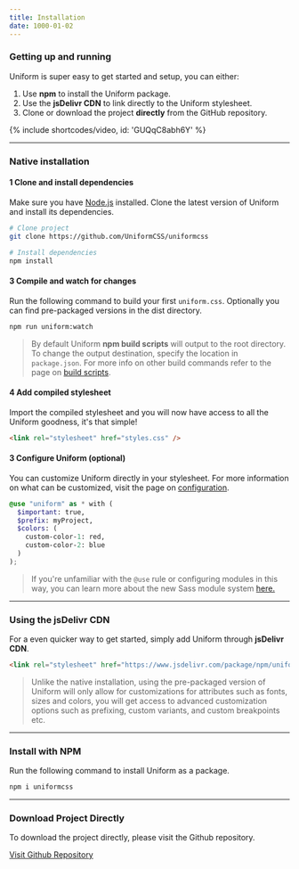 ```yaml
---
title: Installation
date: 1000-01-02
---
```


### Getting up and running

Uniform is super easy to get started and setup, you can either:

1. Use **npm** to install the Uniform package.
3. Use the **jsDelivr CDN** to link directly to the Uniform stylesheet.
4. Clone or download the project **directly** from the GitHub repository.

{% include shortcodes/video, id: 'GUQqC8abh6Y' %}

---

### Native installation

<div class="mb-10"></div>

<h4><span class="w-6 h-6 mt-8 mr-2 inline-flex align-items-center justify-content-center font-sm font-600 leading-none bg-silver-200 leading-1 color-black radius-round">1</span> Clone and install dependencies</h4>

Make sure you have <a class="hover.underline" href="https://nodejs.org/en/"  target="_black">Node.js</a> installed. Clone the latest version of Uniform and install its dependencies.

```bash
# Clone project
git clone https://github.com/UniformCSS/uniformcss

# Install dependencies
npm install
```

<div class="mb-10"></div>

<h4><span class="w-6 h-6 mt-8 mr-2 inline-flex align-items-center justify-content-center font-sm font-600 leading-none bg-silver-200 leading-1 color-black radius-round">3</span> Compile and watch for changes</h4>

Run the following command to build your first `uniform.css`. Optionally you can find pre-packaged versions in the dist directory. 

```bash
npm run uniform:watch
```

> By default Uniform **npm build scripts** will output to the root directory. To change the output destination, specify the location in `package.json`. For more info on other build commands refer to the page on <a class="hover.underline" href="/get-started/build-scripts/">build scripts</a>.

<div class="mb-10"></div>

<h4><span class="w-6 h-6 mt-8 mr-2 inline-flex align-items-center justify-content-center font-sm font-600 leading-none bg-silver-200 leading-1 color-black radius-round">4</span> Add compiled stylesheet</h4>

Import the compiled stylesheet and you will now have access to all the Uniform goodness, it's that simple!

```html
<link rel="stylesheet" href="styles.css" />
```

<div class="mb-10"></div>

<h4><span class="w-6 h-6 mt-8 mr-2 inline-flex align-items-center justify-content-center font-sm font-600 leading-none bg-silver-200 leading-1 color-black radius-round">3</span> Configure Uniform (optional)</h4>

You can customize Uniform directly in your stylesheet. For more information on what can be customized, visit the page on <a class="hover.underline" href="/get-started/configuration/">configuration</a>.

```scss
@use "uniform" as * with (
  $important: true,
  $prefix: myProject,
  $colors: (
    custom-color-1: red,
    custom-color-2: blue
  )
);
```

> If you're unfamiliar with the `@use` rule or configuring modules in this way, you can learn more about the new Sass module system <a class="hover.underline" href="https://sass-lang.com/blog/the-module-system-is-launched" target="_black">here.</a>

---

### Using the jsDelivr CDN

For a even quicker way to get started, simply add Uniform through **jsDelivr CDN**.

```html
<link rel="stylesheet" href="https://www.jsdelivr.com/package/npm/uniformcss" />
```

> Unlike the native installation, using the pre-packaged version of Uniform will only allow for customizations for attributes such as fonts, sizes and colors, you will get access to advanced customization options such as prefixing, custom variants, and custom breakpoints etc.

---

### Install with NPM

Run the following command to install Uniform as a package.

```bash
npm i uniformcss
```

---

### Download Project Directly

To download the project directly, please visit the Github repository.

<a class="font-600" href="https://github.com/ThinkUniform/UniformCSS" target="_blank">Visit Github Repository <i class="fas fa-external-link-alt ml-2"></i></a>
